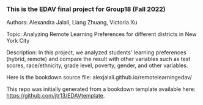 ### This is the EDAV final project for Group18 (Fall 2022)

Authors: Alexandra Jalali, Liang Zhuang, Victoria Xu

Topic: Analyzing Remote Learning Preferences for different districts in New York City

Description: In this project, we analyzed students' learning preferences (hybrid, remote) and compare the result with other variables such as test scores, race/ethnicity, grade level, poverty, gender, and other variables. 

Here is the bookdown source file: alexjalali.github.io/remotelearningedav/

This repo was initially generated from a bookdown template available here: https://github.com/jtr13/EDAVtemplate.	


